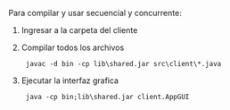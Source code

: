 Para compilar y usar secuencial y concurrente:

1. Ingresar a la carpeta del cliente
2. Compilar todos los archivos

		javac -d bin -cp lib\shared.jar src\client\*.java
 
3. Ejecutar la interfaz grafica

		java -cp bin;lib\shared.jar client.AppGUI

